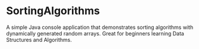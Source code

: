 # SortingAlgorithms
A simple Java console application that demonstrates sorting algorithms with dynamically generated random arrays. Great for beginners learning Data Structures and Algorithms.
